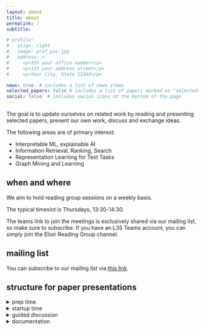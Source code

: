 ```yaml
---
layout: about
title: about
permalink: /
subtitle: 

# profile:
#   align: right
#   image: prof_pic.jpg
#   address: >
#     <p>555 your office number</p>
#     <p>123 your address street</p>
#     <p>Your City, State 12345</p>

news: true  # includes a list of news items
selected_papers: false # includes a list of papers marked as "selected={true}"
social: false  # includes social icons at the bottom of the page
---
```


The goal is to update ourselves on related work by reading and presenting selected papers, present our own work, discuss and exchange ideas.

The following areas are of primary interest:
* Interpretable ML, explainable AI
* Information Retrieval, Ranking, Search
* Representation Learning for Text Tasks
* Graph Mining and Learning

## when and where
We aim to hold reading group sessions on a weekly basis. 

The typical timeslot is Thursdays, 13:30-14:30. 

The teams link to join the meetings is exclusively shared via our mailing list, so make sure to subscribe. If you have an L3S Teams account, you can simply join the Elixir Reading Group channel.

## mailing list
You can subscribe to our mailing list via [this link](https://www.l3s.de/mailman/listinfo/elixir-reading-group).

## structure for paper presentations

<details><summary>prep time</summary>
It is recommended that all of us go through the papers before the meeting. The presenter should read the paper in complete detail, whereas others can read it with varying degrees of depth depending on their time commitment and what they want to get out of the paper.
At least the idea and the basic ingredients of the paper should be understood by all — This is to ensure we all delve straight into the problem.
</details>

<details><summary>startup time</summary>
The first 15 minutes of the meeting will be dedicated for reading the paper (no discussion). This is for people who haven't got the time or want to review the paper if they read it before. People who are already familiar with the paper can join later (or mute and do something else).
</details>

<details><summary>guided discussion</summary>
The presenter of the day focuses on
* Key aspects of the paper and the solution novelty
* Critiques, shortcomings, limitations if any
* Clarification of questions and discussion
* How it might help or guide our research.
</details>

<details><summary>documentation</summary>
It is encouraged to prepare a slide deck for the presentation and a summary document, post-hoc including feedback and ideas from the discussion phase. Links to these can be shared via the mailing list or in the schedule on the website.
</details>
<br>